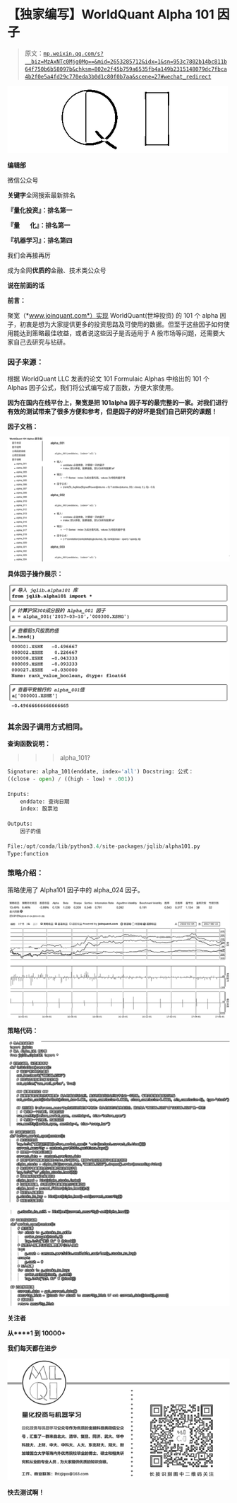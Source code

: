 # 【独家编写】WorldQuant Alpha 101 因子

> 原文：[`mp.weixin.qq.com/s?__biz=MzAxNTc0Mjg0Mg==&mid=2653285712&idx=1&sn=953c7802b14bc811b64f750b6b58097b&chksm=802e2f45b759a6535fb4a149b2315148079dc7fbca4b2f0e5a4fd29c770eda3b0d1c80f0b7aa&scene=27#wechat_redirect`](http://mp.weixin.qq.com/s?__biz=MzAxNTc0Mjg0Mg==&mid=2653285712&idx=1&sn=953c7802b14bc811b64f750b6b58097b&chksm=802e2f45b759a6535fb4a149b2315148079dc7fbca4b2f0e5a4fd29c770eda3b0d1c80f0b7aa&scene=27#wechat_redirect)

![](img/cb3bd660442e6bc134fbecf2477c43d1.png)

**编辑部**

微信公众号

**关键字**全网搜索最新排名

**『量化投资』：排名第一**

**『量       化』：排名第一**

**『机器学习』：排名第四**

我们会再接再厉

成为全网**优质的**金融、技术类公众号

**说在前面的话**

**前言：**

聚宽（*www.joinquant.com*）实现 WorldQuant(世坤投资) 的 101 个 alpha 因子，初衷是想为大家提供更多的投资思路及可使用的数据。但至于这些因子如何使用能达到策略最佳收益，或者说这些因子是否适用于 A 股市场等问题，还需要大家自己去研究与钻研。

### **因子来源：**

根据 WorldQuant LLC 发表的论文 101 Formulaic Alphas 中给出的 101 个 Alphas 因子公式，我们将公式编写成了函数，方便大家使用。

**因为在国内在线平台上，聚宽是把 101alpha 因子写的最完整的一家。对我们进行有效的测试带来了很多方便和参考，但是因子的好坏是我们自己研究的课题！**

**因子文档：**

![](img/556e443fc4220d6fa3e929740da55451.png)

**具体因子操作展示：**

![](img/87d48435d1999d47de6e10ffa20519d5.png)

### 其余因子调用方式相同。

**查询函数说明：**

>>> alpha_101?

```py
Signature: alpha_101(enddate, index='all') Docstring: 公式：
((close - open) / ((high - low) + .001))

Inputs:
    enddate: 查询日期
    index: 股票池

Outputs:
    因子的值

File:/opt/conda/lib/python3.4/site-packages/jqlib/alpha101.py
Type:function
```

### **策略介绍：**

策略使用了 Alpha101 因子中的 alpha_024 因子。

![](img/2767e41086e8b17949b5fcaca6440c14.png)

**策略代码：**

![](img/d5ed7f481e786b7ee7b5d003f7677fdc.png)

![](img/1d1788a1649defa249dd82940f124ba9.png)

**关注者**

**从****1 到 10000+**

**我们每天都在进步**

![](img/75adf94249ccd19cd678f27528ec406b.png)

****快去测试啊！****